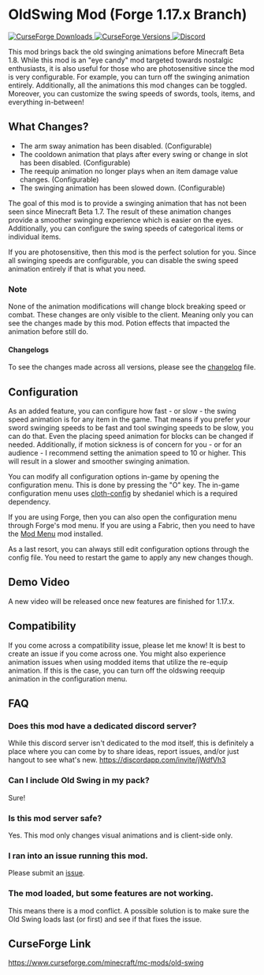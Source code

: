 # OldSwing Mod (Forge 1.17.x Branch)
[
![CurseForge Downloads](http://cf.way2muchnoise.eu/old-swing.svg)
![CurseForge Versions](http://cf.way2muchnoise.eu/versions/old-swing.svg)
](https://www.curseforge.com/minecraft/mc-mods/old-swing)
[
![Discord](https://img.shields.io/discord/452988045252100107?label=Discord)
](https://discordapp.com/invite/jWdfVh3)

This mod brings back the old swinging animations before Minecraft Beta 1.8. While this mod is an "eye candy" mod targeted towards nostalgic enthusiasts, it is also useful for those who are photosensitive since the mod is very configurable. For example, you can turn off the swinging animation entirely. Additionally, all the animations this mod changes can be toggled. Moreover, you can customize the swing speeds of swords, tools, items, and everything in-between!

## What Changes?
- The arm sway animation has been disabled. (Configurable)
- The cooldown animation that plays after every swing or change in slot has been disabled. (Configurable)
- The reequip animation no longer plays when an item damage value changes. (Configurable)
- The swinging animation has been slowed down. (Configurable)

The goal of this mod is to provide a swinging animation that has not been seen since Minecraft Beta 1.7. The result of these animation changes provide a smoother swinging experience which is easier on the eyes. Additionally, you can configure the swing speeds of categorical items or individual items.

If you are photosensitive, then this mod is the perfect solution for you. Since all swinging speeds are configurable, you can disable the swing speed animation entirely if that is what you need.

### Note
None of the animation modifications will change block breaking speed or combat. These changes are only visible to the client. Meaning only you can see the changes made by this mod. Potion effects that impacted the animation before still do.

#### Changelogs
To see the changes made across all versions, please see the [changelog](https://github.com/Adrenix/OldSwing/blob/master/changelog.md) file.

## Configuration
As an added feature, you can configure how fast - or slow - the swing speed animation is for any item in the game. That means if you prefer your sword swinging speeds to be fast and tool swinging speeds to be slow, you can do that. Even the placing speed animation for blocks can be changed if needed. Additionally, if motion sickness is of concern for you - or for an audience - I recommend setting the animation speed to 10 or higher. This will result in a slower and smoother swinging animation.

You can modify all configuration options in-game by opening the configuration menu. This is done by pressing the "O" key. The in-game configuration menu uses [cloth-config](https://www.curseforge.com/minecraft/mc-mods/cloth-config-forge) by shedaniel which is a required dependency.

If you are using Forge, then you can also open the configuration menu through Forge's mod menu. If you are using a Fabric, then you need to have the [Mod Menu](https://www.curseforge.com/minecraft/mc-mods/modmenu) mod installed.

As a last resort, you can always still edit configuration options through the config file. You need to restart the game to apply any new changes though.

## Demo Video
A new video will be released once new features are finished for 1.17.x.

## Compatibility
If you come across a compatibility issue, please let me know! It is best to create an issue if you come across one. You might also experience animation issues when using modded items that utilize the re-equip animation. If this is the case, you can turn off the oldswing reequip animation in the configuration menu.

## FAQ
### Does this mod have a dedicated discord server?
While this discord server isn't dedicated to the mod itself, this is definitely a place where you can come by to share ideas, report issues, and/or just hangout to see what's new.
https://discordapp.com/invite/jWdfVh3

### Can I include Old Swing in my pack?
Sure!

### Is this mod server safe?
Yes. This mod only changes visual animations and is client-side only.

### I ran into an issue running this mod.
Please submit an [issue](https://github.com/Adrenix/OldSwing/issues).

### The mod loaded, but some features are not working.
This means there is a mod conflict. A possible solution is to make sure the Old Swing loads last (or first) and see if that fixes the issue.

## CurseForge Link
https://www.curseforge.com/minecraft/mc-mods/old-swing
